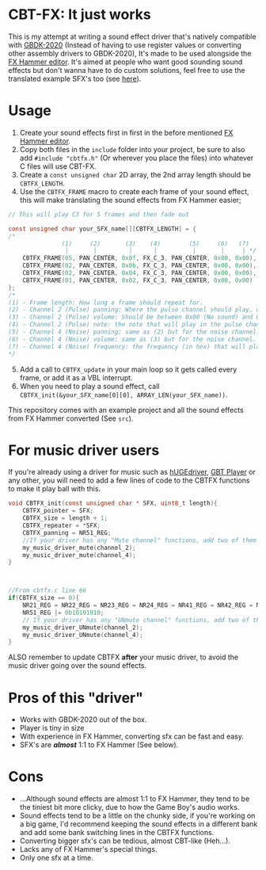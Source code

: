 
# CBT-FX: It just works
This is my attempt at writing a sound effect driver that's natively compatible with [GBDK-2020](https://github.com/gbdk-2020/gbdk-2020/) (Instead of having to use register values or converting other assembly drivers to GBDK-2020), It's made to be used alongside the [FX Hammer editor](https://www.pouet.net/prod.php?which=17337). It's aimed at people who want good sounding sound effects but don't wanna have to do custom solutions, feel free to use the translated example SFX's too (see [here](https://github.com/datguywitha3ds/CBT-FX/blob/26282e0e63d0cdbda31acf8a2430c4651243244e/src/main.c#L15)).

# Usage
1. Create your sound effects first in first in the before mentioned [FX Hammer editor](https://www.pouet.net/prod.php?which=17337).
 2. Copy both files in the `include` folder into your project, be sure to also add `#include "cbtfx.h"` (Or wherever you place the files) into whatever C files will use CBT-FX.
 3. Create a `const unsigned char` 2D array, the 2nd array length should be `CBTFX_LENGTH`.
 4. Use the `CBTFX_FRAME` macro to create each frame of your sound effect, this will make translating the sound effects from FX Hammer easier;
``` c
// This will play C3 for 5 frames and then fade out

const unsigned char your_SFX_name[][CBTFX_LENGTH] = { 
/*
               (1)     (2)       (3)    (4)        (5)     (6)   (7)
                |       |         |      |          |       |     | */
    CBTFX_FRAME(05, PAN_CENTER, 0x0f, FX_C_3, PAN_CENTER, 0x00, 0x00),
    CBTFX_FRAME(02, PAN_CENTER, 0x0b, FX_C_3, PAN_CENTER, 0x00, 0x00),
    CBTFX_FRAME(02, PAN_CENTER, 0x04, FX_C_3, PAN_CENTER, 0x00, 0x00),
    CBTFX_FRAME(01, PAN_CENTER, 0x02, FX_C_3, PAN_CENTER, 0x00, 0x00)
};
/*
(1) - Frame length: How long a frame should repeat for.
(2) - Channel 2 (Pulse) panning: Where the pulse channel should play, use the PAN_CENTER, PAN_LEFT and PAN_RIGHT macros.
(3) - Channel 2 (Pulse) volume: Should be between 0x00 (No sound) and 0x0f (Full volume).
(4) - Channel 2 (Pulse) note: the note that will play in the pulse channel, CBTFX has macros for each note ranging from FX_C_0 to FX_B_5.
(5) - Channel 4 (Noise) panning: same as (2) but for the noise channel.
(6) - Channel 4 (Noise) volume: same as (3) but for the noise channel.
(7) - Channel 4 (Noise) frequency: the frequency (in hex) that will play in the noise channel.
*/
```
5. Add a call to `CBTFX_update` in your main loop so it gets called every frame, or add it as a VBL interrupt.
6. When you need to play a sound effect, call `CBTFX_init(&your_SFX_name[0][0], ARRAY_LEN(your_SFX_name))`.

This repository comes with an example project and all the sound effects from FX Hammer converted (See `src`).

# For music driver users
If you're already using a driver for music such as [hUGEdriver](https://github.com/SuperDisk/hUGEDriver), [GBT Player](https://github.com/AntonioND/gbt-player/tree/master/legacy_gbdk) or any other, you will need to add a few lines of code to the CBTFX functions to make it play ball with this.
```c
void CBTFX_init(const unsigned char * SFX, uint8_t length){
    CBTFX_pointer = SFX;
    CBTFX_size = length + 1;
    CBTFX_repeater = *SFX;
    CBTFX_panning = NR51_REG;
    //If your driver has any "Mute channel" functions, add two of them here for channel 2 and 4, something like:
    my_music_driver_mute(channel_2);
    my_music_driver_mute(channel_4);
}



//From cbtfx.c line 66
if(CBTFX_size == 0){
    NR21_REG = NR22_REG = NR23_REG = NR24_REG = NR41_REG = NR42_REG = NR43_REG = NR44_REG = 0;
    NR51_REG |= 0b10101010;
    // If your driver has any "UNmute channel" functions, add two of them for channel 2 and 4.
    my_music_driver_UNmute(channel_2);
    my_music_driver_UNmute(channel_4);
}
```

ALSO remember to update CBTFX **after** your music driver, to avoid the music driver going over the sound effects.

# Pros of this "driver"
- Works with GBDK-2020 out of the box.
- Player is tiny in size
- With experience in FX Hammer, converting sfx can be fast and easy.
- SFX's are ***almost*** 1:1 to FX Hammer (See below).
# Cons
- ...Although sound effects are almost 1:1 to FX Hammer, they tend to be the tiniest bit more clicky, due to how the Game Boy's audio works.
- Sound effects tend to be a little on the chunky side, if you're working on a big game, I'd recommend keeping the sound effects in a different bank and add some bank switching lines in the CBTFX functions.
- Converting bigger sfx's can be tedious, almost CBT-like (Heh...).
- Lacks any of FX Hammer's special things.
- Only one sfx at a time.
